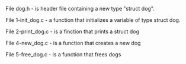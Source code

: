 File dog.h - is header file containing a new type "struct dog".

File 1-init_dog.c - a function that initializes a variable of type struct dog.

File 2-print_dog.c - is a finction that prints a struct dog

File 4-new_dog.c - is a function that creates a new dog

File 5-free_dog.c - is a function that frees dogs
